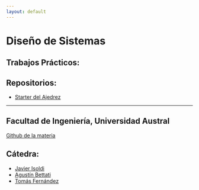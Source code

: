 ```yaml
---
layout: default
---
```


# Diseño de Sistemas

## Trabajos Prácticos:
<!--
- [Printscript Test Compatibility Kit (TCK)](https://github.com/austral-ingsis/printscript-tck)
-->
## Repositorios:
- [Starter del Ajedrez](https://github.com/austral-ingsis/chess-game-seed)
---

## Facultad de Ingeniería, Universidad Austral

[Github de la materia](https://github.com/austral-ingsis)

## Cátedra:

* [Javier Isoldi](https://github.com/jisoldi)
* [Agustín Bettati](https://github.com/AgustinBettati)
* [Tomás Fernández](https://github.com/tomsfernandez)
<!-- * Ayudante: [Rodrigo Pazos](https://github.com/rpazos98) -->
